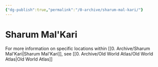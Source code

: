 ```yaml
---
{"dg-publish":true,"permalink":"/0-archive/sharum-mal-kari/"}
---
```


# Sharum Mal'Kari

For more information on specific locations within [[0. Archive/Sharum Mal'Kari\|Sharum Mal'Kari]], see [[0. Archive/Old World Atlas/Old World Atlas\|Old World Atlas]]